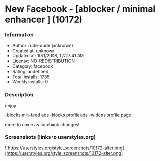 # New Facebook - [ablocker / minimal enhancer ] (10172)

### Information
- Author: rude-dude (unknown)
- Created at: unknown
- Updated at: 10/1/2008, 12:27:41 AM
- License: NO-REDISTRIBUTION
- Category: facebook
- Rating: undefined
- Total installs: 1735
- Weekly installs: 0


### Description
enjoy

-blocks min-feed ads
-blocks profile ads
-widens profile page

more to come as facebook changes!


### Screenshots (links to userstyles.org)
![https://userstyles.org/style_screenshots/10172-after.png](https://userstyles.org/style_screenshots/10172-after.png)


